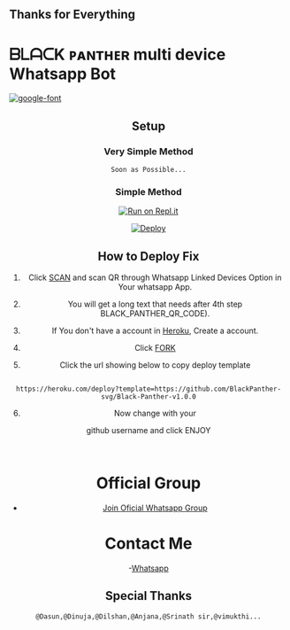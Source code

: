 ## Thanks for Everything 
<h1>ᗷᒪᗩᑕK ᴩᴀɴᴛʜᴇʀ multi device Whatsapp Bot</h1>

<a href="https://github.com/BlackPanther-svg/Black-Panther-v1.0.0"><img src="https://i.ibb.co/yQBM4yx/wp1869937.png" alt="google-font" border="0"></a>
<div align="center">

 ## Setup

### Very Simple Method

`Soon as Possible...`

### Simple Method

[![Run on Repl.it](https://repl.it/badge/github/quiec/whatsAlfa)](https://replit.com/@BlackPanther-sv/Black-Panther-QR)

[![Deploy](https://www.herokucdn.com/deploy/button.svg)](https://heroku.com/deploy?template=https://github.com/BlackPanther-svg/Black-Panther-v1.0.0)

## How to Deploy Fix
 1. Click [SCAN](https://replit.com/@BlackPanther-sv/Black-Panther-QR) and scan QR through Whatsapp Linked Devices Option in Your whatsapp App.

2. You will get a long text that needs after 4th step BLACK_PANTHER_QR_CODE).

3. If You don't have a account in [Heroku](https://signup.heroku.com/), Create a account.

4. Click [FORK](https://github.com/BlackPanther-svg/Black-Panther-v1.0.0/fork)

5. Click the url showing below to copy deploy template

```

https://heroku.com/deploy?template=https://github.com/BlackPanther-svg/Black-Panther-v1.0.0

``` 

6. Now change  with your

 github username and click ENJOY<br>

   <br>
 
# Official Group

- [Join Oficial Whatsapp Group](https://chat.whatsapp.com/LWOdea4zvErAHkLNuAQkoP)

# Contact Me

-[Whatsapp](https://wa.me/94741671668?text_Hi🤟)

## Special Thanks
 `@Dasun,@Dinuja,@Dilshan,@Anjana,@Srinath sir,@vimukthi...` 

 
